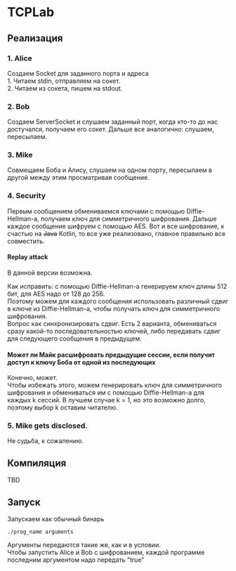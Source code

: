 # TCPLab
## Реализация
### 1. Alice
Создаем Socket для заданного порта и адреса  
    1. Читаем stdin, отправляем на сокет.  
    2. Читаем из сокета, пишем на stdout.
### 2. Bob
Создаем ServerSocket и слушаем заданный порт, когда кто-то до нас достучался, 
получаем его сокет. Дальше все аналогично: слушаем, пересылаем.
### 3. Mike
Совмещаем Боба и Алису, слушаем на одном порту, пересылаем в другой между этим
просматривая сообщение.
### 4. Security
Первым сообщением обмениваемся ключами с помощью Diffie-Hellman-а, получаем ключ
для симметричного шифрования. Дальше каждое сообщение шифруем с помощью AES. 
Вот и все шифрование, к счастью на ~~Java~~ Kotlin, то все уже реализовано,
главное правильно все совместить.  
#### Replay attack
В данной версии возможна. 

 Как исправить: с помощью Diffie-Hellman-а генерируем ключ длины 512 бит, для AES надо от 128 до 256.  
Поэтому можем для каждого сообщения использовать различный сдвиг в ключе из Diffie-Hellman-а,
чтобы получать ключ для симметричного шифрования.  
Вопрос как синхронизировать сдвиг. Есть 2 варианта, обмениваться сразу какой-то 
последовательностью ключей, либо передавать сдвиг для следующего сообщения в предыдущем.
#### Может ли Майк расшифровать предыдущие сессии, если получит доступ к ключу Боба от одной из последующих
Конечно, может.  
Чтобы избежать этого, можем генерировать ключ для симметричного шифрования
и обмениваться им с помощью Diffie-Hellman-a для каждых k сессий. В лучшем
случае k = 1, но это возможно долго, поэтому выбор k оставим читателю.
### 5. Mike gets disclosed.
Не судьба, к сожалению.
## Компиляция
TBD
## Запуск
Запускаем как обычный бинарь

    ./prog_name arguments

Аргументы передаются такие же, как и в условии.  
Чтобы запустить Alice и Bob с шифрованием, каждой программе последним аргументом надо
передать "true"
